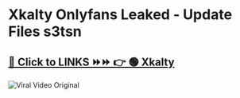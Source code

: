 
 # Xkalty Onlyfans Leaked - Update Files s3tsn

## <h2><a href="https://clipsfans.com/Xkalty&ref=git">🔗 Click to LINKS ⏩⏩ 👉 🟢 Xkalty </a></h2>

<a href="https://clipsfans.com/Xkalty&ref=git" rel="nofollow" data-target="animated-image.originalLink"><img src="https://i.ibb.co.com/xMMVF88/686577567.gif" alt="Viral Video Original" style="max-width: 100%; display: inline-block;" data-target="animated-image.originalImage"></a>


